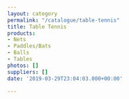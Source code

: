 ```yaml
---
layout: category
permalink: "/catalogue/table-tennis"
title: Table Tennis
products:
- Nets
- Paddles/Bats
- Balls
- Tables
photos: []
suppliers: []
date: '2019-03-29T23:04:03.000+00:00'

---
```

